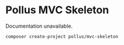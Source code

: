 # Pollus MVC Skeleton

Documentation unavailable.

```composer create-project pollus/mvc-skeleton```
